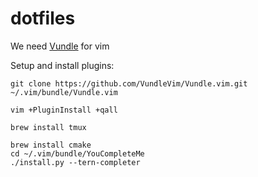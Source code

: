# dotfiles

We need [Vundle](https://github.com/VundleVim/Vundle.vim) for vim

Setup and install plugins:
```
git clone https://github.com/VundleVim/Vundle.vim.git ~/.vim/bundle/Vundle.vim

vim +PluginInstall +qall
```

```
brew install tmux
```

```
brew install cmake
cd ~/.vim/bundle/YouCompleteMe
./install.py --tern-completer
```
